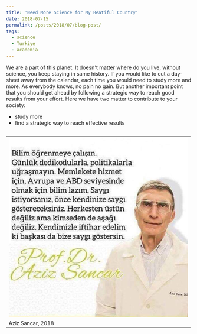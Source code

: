 ```yaml
---
title: 'Need More Science for My Beatiful Country'
date: 2018-07-15
permalink: /posts/2018/07/blog-post/
tags:
  - science
  - Turkiye
  - academia
---
```


We are a part of this planet. It doesn't matter where do you live, without science, you keep staying in same history. If you would like to cut a day-sheet away from the calendar, each time you would need to study more and more. As everybody knows, no pain no gain. But another important point that you should get ahead by following a strategic way to reach good results from your effort. Here we have two matter to contribute to your society:

* study more
* find a strategic way to reach effective results

<table align='left' style="width:500px; margin-right:0px">
  <tr>
    <td><img src="../images/2018-07-15-blog-post-01_sancar.jpg" width="500"></td>
  </tr>
  <tr>
    <td>Aziz Sancar, 2018</td>
  </tr>
</table>

<!--
Science
======

Blogs
-----
http://www.huseyincavus.com.tr

-->
